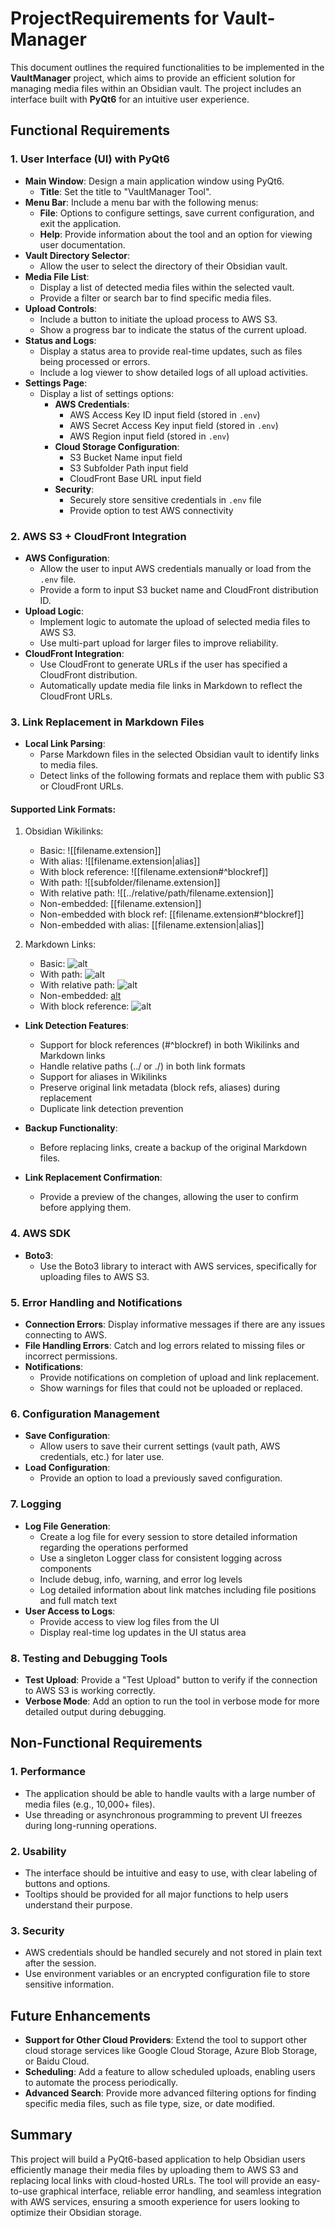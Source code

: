 # ProjectRequirements for Vault-Manager

This document outlines the required functionalities to be implemented in the **VaultManager** project, which aims to provide an efficient solution for managing media files within an Obsidian vault. The project includes an interface built with **PyQt6** for an intuitive user experience.

## Functional Requirements

### 1. User Interface (UI) with PyQt6

- **Main Window**: Design a main application window using PyQt6.
  - **Title**: Set the title to "VaultManager Tool".
- **Menu Bar**: Include a menu bar with the following menus:
  - **File**: Options to configure settings, save current configuration, and exit the application.
  - **Help**: Provide information about the tool and an option for viewing user documentation.
- **Vault Directory Selector**:
  - Allow the user to select the directory of their Obsidian vault.
- **Media File List**:
  - Display a list of detected media files within the selected vault.
  - Provide a filter or search bar to find specific media files.
- **Upload Controls**:
  - Include a button to initiate the upload process to AWS S3.
  - Show a progress bar to indicate the status of the current upload.
- **Status and Logs**:
  - Display a status area to provide real-time updates, such as files being processed or errors.
  - Include a log viewer to show detailed logs of all upload activities.
- **Settings Page**:
  - Display a list of settings options:
    - **AWS Credentials**:
      - AWS Access Key ID input field (stored in `.env`)
      - AWS Secret Access Key input field (stored in `.env`)
      - AWS Region input field (stored in `.env`)
    - **Cloud Storage Configuration**:
      - S3 Bucket Name input field
      - S3 Subfolder Path input field
      - CloudFront Base URL input field
    - **Security**:
      - Securely store sensitive credentials in `.env` file
      - Provide option to test AWS connectivity

### 2. AWS S3 + CloudFront Integration

- **AWS Configuration**:
  - Allow the user to input AWS credentials manually or load from the `.env` file.
  - Provide a form to input S3 bucket name and CloudFront distribution ID.
- **Upload Logic**:
  - Implement logic to automate the upload of selected media files to AWS S3.
  - Use multi-part upload for larger files to improve reliability.
- **CloudFront Integration**:
  - Use CloudFront to generate URLs if the user has specified a CloudFront distribution.
  - Automatically update media file links in Markdown to reflect the CloudFront URLs.

### 3. Link Replacement in Markdown Files

- **Local Link Parsing**:
  - Parse Markdown files in the selected Obsidian vault to identify links to media files.
  - Detect links of the following formats and replace them with public S3 or CloudFront URLs.

#### **Supported Link Formats:**

1. Obsidian Wikilinks:

   - Basic: ![[filename.extension]]
   - With alias: ![[filename.extension|alias]]
   - With block reference: ![[filename.extension#^blockref]]
   - With path: ![[subfolder/filename.extension]]
   - With relative path: ![[../relative/path/filename.extension]]
   - Non-embedded: [[filename.extension]]
   - Non-embedded with block ref: [[filename.extension#^blockref]]
   - Non-embedded with alias: [[filename.extension|alias]]

2. Markdown Links:
   - Basic: ![alt](filename.extension)
   - With path: ![alt](subfolder/filename.extension)
   - With relative path: ![alt](../relative/path/filename.extension)
   - Non-embedded: [alt](filename.extension)
   - With block reference: ![alt](filename.extension#^blockref)

- **Link Detection Features**:

  - Support for block references (#^blockref) in both Wikilinks and Markdown links
  - Handle relative paths (../ or ./) in both link formats
  - Support for aliases in Wikilinks
  - Preserve original link metadata (block refs, aliases) during replacement
  - Duplicate link detection prevention

- **Backup Functionality**:
  - Before replacing links, create a backup of the original Markdown files.
- **Link Replacement Confirmation**:
  - Provide a preview of the changes, allowing the user to confirm before applying them.

### 4. AWS SDK

- **Boto3**:
  - Use the Boto3 library to interact with AWS services, specifically for uploading files to AWS S3.

### 5. Error Handling and Notifications

- **Connection Errors**: Display informative messages if there are any issues connecting to AWS.
- **File Handling Errors**: Catch and log errors related to missing files or incorrect permissions.
- **Notifications**:
  - Provide notifications on completion of upload and link replacement.
  - Show warnings for files that could not be uploaded or replaced.

### 6. Configuration Management

- **Save Configuration**:
  - Allow users to save their current settings (vault path, AWS credentials, etc.) for later use.
- **Load Configuration**:
  - Provide an option to load a previously saved configuration.

### 7. Logging

- **Log File Generation**:
  - Create a log file for every session to store detailed information regarding the operations performed
  - Use a singleton Logger class for consistent logging across components
  - Include debug, info, warning, and error log levels
  - Log detailed information about link matches including file positions and full match text
- **User Access to Logs**:
  - Provide access to view log files from the UI
  - Display real-time log updates in the UI status area

### 8. Testing and Debugging Tools

- **Test Upload**: Provide a "Test Upload" button to verify if the connection to AWS S3 is working correctly.
- **Verbose Mode**: Add an option to run the tool in verbose mode for more detailed output during debugging.

## Non-Functional Requirements

### 1. Performance

- The application should be able to handle vaults with a large number of media files (e.g., 10,000+ files).
- Use threading or asynchronous programming to prevent UI freezes during long-running operations.

### 2. Usability

- The interface should be intuitive and easy to use, with clear labeling of buttons and options.
- Tooltips should be provided for all major functions to help users understand their purpose.

### 3. Security

- AWS credentials should be handled securely and not stored in plain text after the session.
- Use environment variables or an encrypted configuration file to store sensitive information.

## Future Enhancements

- **Support for Other Cloud Providers**: Extend the tool to support other cloud storage services like Google Cloud Storage, Azure Blob Storage, or Baidu Cloud.
- **Scheduling**: Add a feature to allow scheduled uploads, enabling users to automate the process periodically.
- **Advanced Search**: Provide more advanced filtering options for finding specific media files, such as file type, size, or date modified.

## Summary

This project will build a PyQt6-based application to help Obsidian users efficiently manage their media files by uploading them to AWS S3 and replacing local links with cloud-hosted URLs. The tool will provide an easy-to-use graphical interface, reliable error handling, and seamless integration with AWS services, ensuring a smooth experience for users looking to optimize their Obsidian storage.
